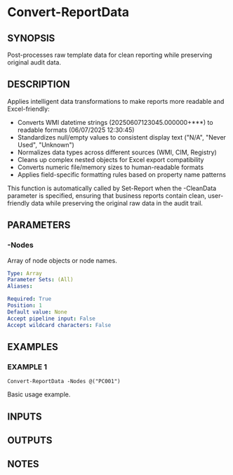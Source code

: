 ﻿---
external help file: checkit-core-help.xml
Module Name: checkit-core
online version: 
schema: 2.0.0
---

# Convert-ReportData

## SYNOPSIS
Post-processes raw template data for clean reporting while preserving original audit data.

## DESCRIPTION
Applies intelligent data transformations to make reports more readable and Excel-friendly:

- Converts WMI datetime strings (20250607123045.000000+***) to readable formats (06/07/2025 12:30:45)
- Standardizes null/empty values to consistent display text ("N/A", "Never Used", "Unknown")
- Normalizes data types across different sources (WMI, CIM, Registry)
- Cleans up complex nested objects for Excel export compatibility
- Converts numeric file/memory sizes to human-readable formats
- Applies field-specific formatting rules based on property name patterns

This function is automatically called by Set-Report when the -CleanData parameter is specified, ensuring that business reports contain clean, user-friendly data while preserving the original raw data in the audit trail.

## PARAMETERS

### -Nodes
Array of node objects or node names.

```yaml
Type: Array
Parameter Sets: (All)
Aliases:

Required: True
Position: 1
Default value: None
Accept pipeline input: False
Accept wildcard characters: False
```

## EXAMPLES

### EXAMPLE 1
```
Convert-ReportData -Nodes @("PC001")
```

Basic usage example.

## INPUTS

## OUTPUTS

## NOTES
